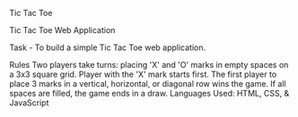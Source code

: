 Tic Tac Toe


Tic Tac Toe Web Application

Task - To build a simple Tic Tac Toe web application.


Rules
Two players take turns: placing 'X' and 'O' marks in empty spaces on a 3x3 square grid.
Player with the 'X' mark starts first. The first player to place 3 marks in a vertical, horizontal, or diagonal row wins the game.
If all spaces are filled, the game ends in a draw.
Languages Used: HTML, CSS, & JavaScript
